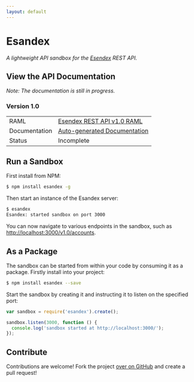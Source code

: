 ```yaml
---
layout: default
---
```


**Esandex**
===========
<span id="summary">*A lightweight API sandbox for the [Esendex][esendex] REST API.*</span>

## View the API Documentation

*Note: The documentation is still in progress.*

### Version 1.0
|               |                                           |
| ------------- | ----------------------------------------- |
| RAML          | [Esendex REST API v1.0 RAML][v1.0-raml]   |
| Documentation | [Auto-generated Documentation][v1.0-docs] |
| Status        | Incomplete                                |

## Run a Sandbox
First install from NPM:

```bash
$ npm install esandex -g
```

Then start an instance of the Esandex server:

```bash
$ esandex
Esandex: started sandbox on port 3000
```

You can now navigate to various endpoints in the sandbox, such as [http://localhost:3000/v1.0/accounts](http://localhost:3000/v1.0/accounts).

## As a Package
The sandbox can be started from within your code by consuming it as a package. Firstly install into your project:

```bash
$ npm install esandex --save
```

Start the sandbox by creating it and instructing it to listen on the specified port:

```js
var sandbox = require('esandex').create();

sandbox.listen(3000, function () {
  console.log('sandbox started at http://localhost:3000/');
});
```

## Contribute
Contributions are welcome! Fork the project [over on GitHub](https://github.com/codesleuth/esandex "Esandex") and create a pull request!

[esendex]: https://www.esendex.com
[rest-api-docs]: http://developers.esendex.com/APIs/REST-API
[v1.0-raml]: https://raw.githubusercontent.com/Codesleuth/esandex/master/raml/v1.0/api.raml
[v1.0-docs]: v1.0/api.html